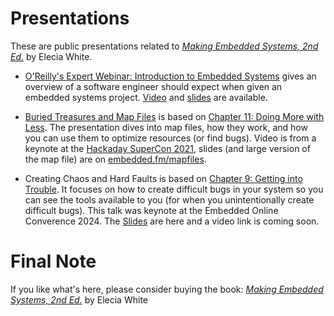# Presentations

These are public presentations related to [_Making Embedded Systems, 2nd Ed._](https://learning.oreilly.com/library/view/making-embedded-systems/9781098151539/) by Elecia White.

* [O'Reilly's Expert Webinar: Introduction to Embedded Systems](https://www.youtube.com/watch?v=2g91Xyy6qT4) gives an overview of a software engineer should expect when given an embedded systems project. [Video](https://www.youtube.com/watch?v=2g91Xyy6qT4) and [slides](202405_Introduction_to_Embedded_Software.pdf) are available.

* [Buried Treasures and Map Files](https://embedded.fm/blog/mapfiles) is based on [Chapter 11: Doing More with Less](Ch11_Resources). The presentation dives into map files, how they work, and how you can use them to optimize resources (or find bugs). Video is from a keynote at the [Hackaday SuperCon 2021](https://youtu.be/LZCVZ8CSuVE), slides (and large version of the map file) are on [embedded.fm/mapfiles](https://embedded.fm/blog/mapfiles).

* Creating Chaos and Hard Faults is based on [Chapter 9: Getting into Trouble](Ch09_Debugging). It focuses on how to create difficult bugs in your system so you can see the tools available to you (for when you unintentionally create difficult bugs). This talk was keynote at the Embedded Online Converence 2024. The [Slides](2024_Creating_Chaos_and_Hard_Faults_Public.pdf) are here and a video link is coming soon.

# Final Note

If you like what's here, please consider buying the book: [_Making Embedded Systems, 2nd Ed._](https://learning.oreilly.com/library/view/making-embedded-systems/9781098151539/) by Elecia White
